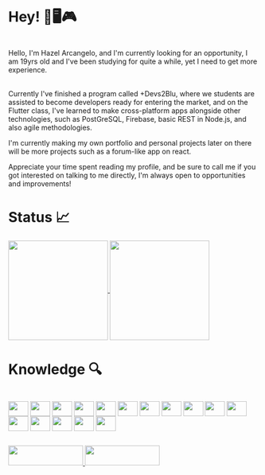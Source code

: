 # Hey! 👋🖥️🎮

<br>
Hello, I'm Hazel Arcangelo, and I'm currently looking for an opportunity, I am 19yrs old and I've been studying for quite a while, yet I need to get more experience. <br><br>

Currently I've finished a program called +Devs2Blu, where we students are assisted to become developers ready for entering the market, and on the Flutter class, I've learned to make cross-platform apps alongside other technologies, such as PostGreSQL, Firebase, basic REST in Node.js, and also agile methodologies.<br>

I'm currently making my own portfolio and personal projects later on there will be more projects such as a forum-like app on react.<br>

Appreciate your time spent reading my profile, and be sure to call me if you got interested on talking to me directly, I'm always open to opportunities and improvements!


# Status 📈

  <a href="https://github.com/Hazel-A-I"> 
  <img height="200em" align="center"  src="https://github-readme-stats.vercel.app/api?username=hazel-a-i&theme=highcontrast&show_icons=true"/>
  <img  height="200em" align="center" height:100vh src="https://github-readme-stats-sigma-five.vercel.app/api/top-langs/?username=vinicius-andriolli-arndt&theme=highcontrast&line_height=40&hide=css"/> 
</a>

   
# Knowledge 🔍
<br>

<div>
  <img align="center"  height="30" width="40" src="https://cdn.jsdelivr.net/gh/devicons/devicon/icons/html5/html5-original.svg" >
  <img align="center" height="30" width="40" src="https://cdn.jsdelivr.net/gh/devicons/devicon/icons/css3/css3-original-wordmark.svg" />
  <img align="center"  height="30" width="40" src="https://cdn.jsdelivr.net/gh/devicons/devicon/icons/javascript/javascript-original.svg" />
  <img align="center" height="30" width="40" src="https://cdn.jsdelivr.net/gh/devicons/devicon/icons/git/git-original.svg" />
  <img align="center" height="30" width="40" src="https://cdn.jsdelivr.net/gh/devicons/devicon/icons/github/github-original.svg" />
  <img align="center"  height="30" width="40" src="https://cdn.jsdelivr.net/gh/devicons/devicon/icons/postgresql/postgresql-plain.svg" />
  <img align="center"  height="30" width="40" src="https://cdn.jsdelivr.net/gh/devicons/devicon/icons/dart/dart-original.svg" />
  <img align="center" height="30" width="40" src="https://cdn.jsdelivr.net/gh/devicons/devicon/icons/flutter/flutter-original.svg" />
  <img align="center"  height="30" width="40" src="https://cdn.jsdelivr.net/gh/devicons/devicon/icons/nodejs/nodejs-original.svg" />
  <img align="center"  height="30" width="40" src="https://cdn.jsdelivr.net/gh/devicons/devicon/icons/firebase/firebase-plain-wordmark.svg" />
  <img align="center"  height="30" width="40"  src="https://cdn.jsdelivr.net/gh/devicons/devicon/icons/gulp/gulp-plain.svg"/>
  <img align="center"  height="30" width="40" src="https://cdn.jsdelivr.net/gh/devicons/devicon/icons/webpack/webpack-original.svg"/>
  <img align="center"  height="30" width="40" src="https://cdn.jsdelivr.net/gh/devicons/devicon/icons/bootstrap/bootstrap-original.svg"  />
  <img align="center"  height="30" width="40"  src="https://cdn.jsdelivr.net/gh/devicons/devicon/icons/react/react-original.svg" />
  <img align="center"  height="30" width="40"  src="https://cdn.jsdelivr.net/gh/devicons/devicon/icons/tailwindcss/tailwindcss-plain.svg"/>
  <img align="center"  height="30" width="40"   src="https://cdn.jsdelivr.net/gh/devicons/devicon/icons/express/express-original-wordmark.svg"/>
  
  
<div/>






</p>

 ##
<div> 
 <p>
   
   <a href="https://www.linkedin.com/in/hazel-arcangelo/">
     <img height="40" width="150" src="https://img.shields.io/badge/-LinkedIn-%230077B5?style=for-the-badge&logo=linkedin&logoColor=white" target="_blank">
   </a>
 
<a href="mailto:hazelinacio@gmail.com">
  <img height="40" width="150"  src="https://img.shields.io/badge/Gmail-D14836?style=for-the-badge&logo=gmail&logoColor=white" target="_blank">
</a>




 </p>
  </div>
